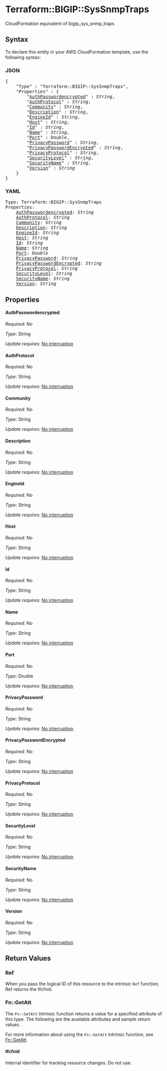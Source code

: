 # Terraform::BIGIP::SysSnmpTraps

CloudFormation equivalent of bigip_sys_snmp_traps

## Syntax

To declare this entity in your AWS CloudFormation template, use the following syntax:

### JSON

<pre>
{
    "Type" : "Terraform::BIGIP::SysSnmpTraps",
    "Properties" : {
        "<a href="#authpasswordencrypted" title="AuthPasswordencrypted">AuthPasswordencrypted</a>" : <i>String</i>,
        "<a href="#authprotocol" title="AuthProtocol">AuthProtocol</a>" : <i>String</i>,
        "<a href="#community" title="Community">Community</a>" : <i>String</i>,
        "<a href="#description" title="Description">Description</a>" : <i>String</i>,
        "<a href="#engineid" title="EngineId">EngineId</a>" : <i>String</i>,
        "<a href="#host" title="Host">Host</a>" : <i>String</i>,
        "<a href="#id" title="Id">Id</a>" : <i>String</i>,
        "<a href="#name" title="Name">Name</a>" : <i>String</i>,
        "<a href="#port" title="Port">Port</a>" : <i>Double</i>,
        "<a href="#privacypassword" title="PrivacyPassword">PrivacyPassword</a>" : <i>String</i>,
        "<a href="#privacypasswordencrypted" title="PrivacyPasswordEncrypted">PrivacyPasswordEncrypted</a>" : <i>String</i>,
        "<a href="#privacyprotocol" title="PrivacyProtocol">PrivacyProtocol</a>" : <i>String</i>,
        "<a href="#securitylevel" title="SecurityLevel">SecurityLevel</a>" : <i>String</i>,
        "<a href="#securityname" title="SecurityName">SecurityName</a>" : <i>String</i>,
        "<a href="#version" title="Version">Version</a>" : <i>String</i>
    }
}
</pre>

### YAML

<pre>
Type: Terraform::BIGIP::SysSnmpTraps
Properties:
    <a href="#authpasswordencrypted" title="AuthPasswordencrypted">AuthPasswordencrypted</a>: <i>String</i>
    <a href="#authprotocol" title="AuthProtocol">AuthProtocol</a>: <i>String</i>
    <a href="#community" title="Community">Community</a>: <i>String</i>
    <a href="#description" title="Description">Description</a>: <i>String</i>
    <a href="#engineid" title="EngineId">EngineId</a>: <i>String</i>
    <a href="#host" title="Host">Host</a>: <i>String</i>
    <a href="#id" title="Id">Id</a>: <i>String</i>
    <a href="#name" title="Name">Name</a>: <i>String</i>
    <a href="#port" title="Port">Port</a>: <i>Double</i>
    <a href="#privacypassword" title="PrivacyPassword">PrivacyPassword</a>: <i>String</i>
    <a href="#privacypasswordencrypted" title="PrivacyPasswordEncrypted">PrivacyPasswordEncrypted</a>: <i>String</i>
    <a href="#privacyprotocol" title="PrivacyProtocol">PrivacyProtocol</a>: <i>String</i>
    <a href="#securitylevel" title="SecurityLevel">SecurityLevel</a>: <i>String</i>
    <a href="#securityname" title="SecurityName">SecurityName</a>: <i>String</i>
    <a href="#version" title="Version">Version</a>: <i>String</i>
</pre>

## Properties

#### AuthPasswordencrypted

_Required_: No

_Type_: String

_Update requires_: [No interruption](https://docs.aws.amazon.com/AWSCloudFormation/latest/UserGuide/using-cfn-updating-stacks-update-behaviors.html#update-no-interrupt)

#### AuthProtocol

_Required_: No

_Type_: String

_Update requires_: [No interruption](https://docs.aws.amazon.com/AWSCloudFormation/latest/UserGuide/using-cfn-updating-stacks-update-behaviors.html#update-no-interrupt)

#### Community

_Required_: No

_Type_: String

_Update requires_: [No interruption](https://docs.aws.amazon.com/AWSCloudFormation/latest/UserGuide/using-cfn-updating-stacks-update-behaviors.html#update-no-interrupt)

#### Description

_Required_: No

_Type_: String

_Update requires_: [No interruption](https://docs.aws.amazon.com/AWSCloudFormation/latest/UserGuide/using-cfn-updating-stacks-update-behaviors.html#update-no-interrupt)

#### EngineId

_Required_: No

_Type_: String

_Update requires_: [No interruption](https://docs.aws.amazon.com/AWSCloudFormation/latest/UserGuide/using-cfn-updating-stacks-update-behaviors.html#update-no-interrupt)

#### Host

_Required_: No

_Type_: String

_Update requires_: [No interruption](https://docs.aws.amazon.com/AWSCloudFormation/latest/UserGuide/using-cfn-updating-stacks-update-behaviors.html#update-no-interrupt)

#### Id

_Required_: No

_Type_: String

_Update requires_: [No interruption](https://docs.aws.amazon.com/AWSCloudFormation/latest/UserGuide/using-cfn-updating-stacks-update-behaviors.html#update-no-interrupt)

#### Name

_Required_: No

_Type_: String

_Update requires_: [No interruption](https://docs.aws.amazon.com/AWSCloudFormation/latest/UserGuide/using-cfn-updating-stacks-update-behaviors.html#update-no-interrupt)

#### Port

_Required_: No

_Type_: Double

_Update requires_: [No interruption](https://docs.aws.amazon.com/AWSCloudFormation/latest/UserGuide/using-cfn-updating-stacks-update-behaviors.html#update-no-interrupt)

#### PrivacyPassword

_Required_: No

_Type_: String

_Update requires_: [No interruption](https://docs.aws.amazon.com/AWSCloudFormation/latest/UserGuide/using-cfn-updating-stacks-update-behaviors.html#update-no-interrupt)

#### PrivacyPasswordEncrypted

_Required_: No

_Type_: String

_Update requires_: [No interruption](https://docs.aws.amazon.com/AWSCloudFormation/latest/UserGuide/using-cfn-updating-stacks-update-behaviors.html#update-no-interrupt)

#### PrivacyProtocol

_Required_: No

_Type_: String

_Update requires_: [No interruption](https://docs.aws.amazon.com/AWSCloudFormation/latest/UserGuide/using-cfn-updating-stacks-update-behaviors.html#update-no-interrupt)

#### SecurityLevel

_Required_: No

_Type_: String

_Update requires_: [No interruption](https://docs.aws.amazon.com/AWSCloudFormation/latest/UserGuide/using-cfn-updating-stacks-update-behaviors.html#update-no-interrupt)

#### SecurityName

_Required_: No

_Type_: String

_Update requires_: [No interruption](https://docs.aws.amazon.com/AWSCloudFormation/latest/UserGuide/using-cfn-updating-stacks-update-behaviors.html#update-no-interrupt)

#### Version

_Required_: No

_Type_: String

_Update requires_: [No interruption](https://docs.aws.amazon.com/AWSCloudFormation/latest/UserGuide/using-cfn-updating-stacks-update-behaviors.html#update-no-interrupt)

## Return Values

### Ref

When you pass the logical ID of this resource to the intrinsic `Ref` function, Ref returns the tfcfnid.

### Fn::GetAtt

The `Fn::GetAtt` intrinsic function returns a value for a specified attribute of this type. The following are the available attributes and sample return values.

For more information about using the `Fn::GetAtt` intrinsic function, see [Fn::GetAtt](https://docs.aws.amazon.com/AWSCloudFormation/latest/UserGuide/intrinsic-function-reference-getatt.html).

#### tfcfnid

Internal identifier for tracking resource changes. Do not use.

